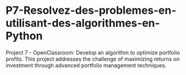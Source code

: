 # P7-Resolvez-des-problemes-en-utilisant-des-algorithmes-en-Python
Project 7 - OpenClassroom: Develop an algorithm to optimize portfolio profits. This project addresses the challenge of maximizing returns on investment through advanced portfolio management techniques.
